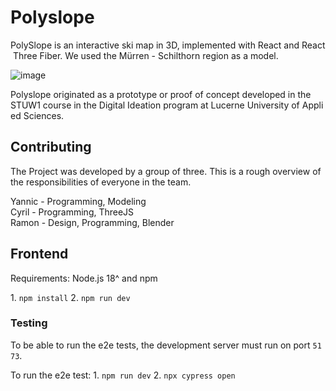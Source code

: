 
# Polyslope

PolySlope is an interactive ski map in 3D, implemented with React and React Three Fiber. We used the Mürren - Schilthorn region as a model.

![image](https://github.com/Yannic-reust/polyslope/assets/62382435/fe072b97-0670-48ea-983b-1cfb4cafbd1a)


Polyslope originated as a prototype or proof of concept developed in the STUW1 course in the Digital Ideation program at Lucerne University of Applied Sciences.

## Contributing
The Project was developed by a group of three. This is a rough overview of the responsibilities of everyone in the team.

Yannic - Programming, Modeling <br/>
Cyril - Programming, ThreeJS <br/>
Ramon - Design, Programming, Blender

## Frontend 
Requirements: Node.js 18^ and npm

1. `npm install`
2. `npm run dev` 

### Testing
To be able to run the e2e tests, the development server must run on port `5173`.

To run the e2e test:
1. `npm run dev`
2. `npx cypress open`
